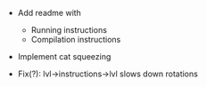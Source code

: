 
- Add readme with
    - Running instructions
    - Compilation instructions

- Implement cat squeezing

- Fix(?): lvl->instructions->lvl slows down rotations